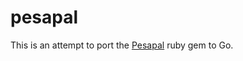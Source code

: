 # pesapal
This is an attempt to port the [Pesapal](https://github.com/itskingori/pesapal-gem) ruby gem to Go.
